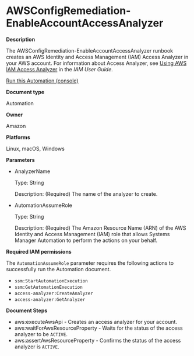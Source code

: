 # AWSConfigRemediation\-EnableAccountAccessAnalyzer<a name="automation-aws-enable-account-access-analyzer"></a>

**Description**

The AWSConfigRemediation\-EnableAccountAccessAnalyzer runbook creates an AWS Identity and Access Management \(IAM\) Access Analyzer in your AWS account\. For information about Access Analyzer, see [Using AWS IAM Access Analyzer](https://docs.aws.amazon.com/IAM/latest/UserGuide/what-is-access-analyzer.html) in the *IAM User Guide*\.

[Run this Automation \(console\)](https://console.aws.amazon.com/systems-manager/automation/execute/AWSConfigRemediation-EnableAccountAccessAnalyzer)

**Document type**

Automation

**Owner**

Amazon

**Platforms**

Linux, macOS, Windows

**Parameters**
+ AnalyzerName

  Type: String

  Description: \(Required\) The name of the analyzer to create\.
+ AutomationAssumeRole

  Type: String

  Description: \(Required\) The Amazon Resource Name \(ARN\) of the AWS Identity and Access Management \(IAM\) role that allows Systems Manager Automation to perform the actions on your behalf\.

**Required IAM permissions**

The `AutomationAssumeRole` parameter requires the following actions to successfully run the Automation document\.
+ `ssm:StartAutomationExecution`
+ `ssm:GetAutomationExecution`
+ `access-analyzer:CreateAnalyzer`
+ `access-analyzer:GetAnalyzer`

**Document Steps**
+ aws:executeAwsApi \- Creates an access analyzer for your account\.
+ aws:waitForAwsResourceProperty \- Waits for the status of the access analyzer to be `ACTIVE`\.
+ aws:assertAwsResourceProperty \- Confirms the status of the access analyzer is `ACTIVE`\.